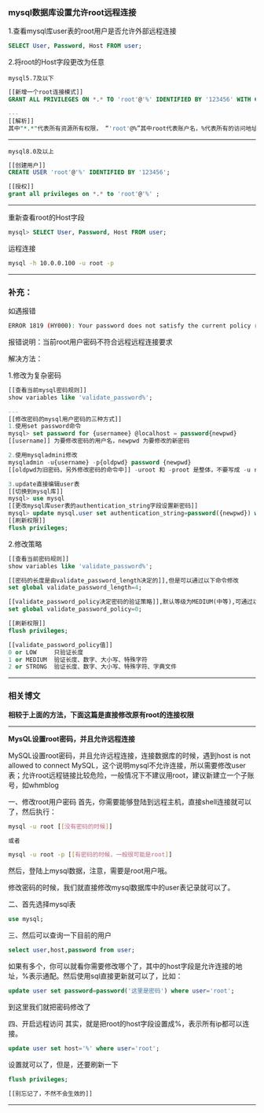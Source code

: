 ### mysql数据库设置允许root远程连接



1.查看mysql库user表的root用户是否允许外部远程连接

```sql
SELECT User, Password, Host FROM user;
```

2.将root的Host字段更改为任意

`mysql5.7及以下`

```sql
[[新增一个root连接模式]]
GRANT ALL PRIVILEGES ON *.* TO 'root'@'%' IDENTIFIED BY '123456' WITH GRANT OPTION;

---
[[解析]]
其中"*.*"代表所有资源所有权限， “'root'@%”其中root代表账户名，%代表所有的访问地址，也可以使用一个唯一的地址进行替换，只有一个地址能够访问。如果是某个网段的可以使用地址与%结合的方式，如10.0.42.%。IDENTIFIED BY '123456'，这个123456是指访问密码。WITH GRANT OPTION允许级联授权
```

---

`mysql8.0及以上`

```sql
[[创建用户]]
CREATE USER 'root'@'%' IDENTIFIED BY '123456';

[[授权]]
grant all privileges on *.* to 'root'@'%' ;
```

---

重新查看root的Host字段

```sql
mysql> SELECT User, Password, Host FROM user;
```

运程连接

```bash
mysql -h 10.0.0.100 -u root -p
```



---

### 补充：

如遇报错

```bash
ERROR 1819 (HY000): Your password does not satisfy the current policy requirements
```

报错说明：当前root用户密码不符合远程远程连接要求

解决方法：

1.修改为复杂密码

```sql
[[查看当前mysql密码规则]]
show variables like 'validate_password%';

---
[[修改密码的mysql用户密码的三种方式]]
1.使用set password命令
mysql> set password for {usernamee} @localhost = password{newpwd}
[[username]] 为要修改密码的用户名，newpwd 为要修改的新密码

2.使用mysqladmini修改
mysqladmin -u{username} -p{oldpwd} password {newpwd}
[[oldpwd为旧密码，另外修改密码的命令中]] -uroot 和 -proot 是整体，不要写成 -u root -p root，-u 和 root 间可以加空格，但是会有警告出现，所以就不要加空格了

3.update直接编辑user表
[[切换到mysql库]]
mysql> use mysql
[[更改mysql库user表的authentication_string字段设置新密码]]
mysql> update mysql.user set authentication_string=password({newpwd}) where user='{username}' and Host = 'localhost';
[[刷新权限]]
flush privileges;
```

2.修改策略

```sql
[[查看当前密码规则]]
show variables like 'validate_password%';

[[密码的长度是由validate_password_length决定的]],但是可以通过以下命令修改
set global validate_password_length=4;

[[validate_password_policy决定密码的验证策略]],默认等级为MEDIUM(中等),可通过以下命令修改为LOW(低)
set global validate_password_policy=0;

[[刷新权限]]
flush privileges;

[[validate_password_policy值]]
0 or LOW     只验证长度
1 or MEDIUM  验证长度、数字、大小写、特殊字符
2 or STRONG  验证长度、数字、大小写、特殊字符、字典文件
```

---

### 相关博文

**相较于上面的方法，下面这篇是直接修改原有root的连接权限**



---

**MysQL设置root密码，并且允许远程连接**

MySQL设置root密码，并且允许远程连接，连接数据库的时候，遇到host is not allowed to connect MySQL，这个说明mysql不允许连接，所以需要修改user表；允许root远程链接比较危险，一般情况下不建议用root，建议新建立一个子账号，如whmblog

一、修改root用户密码
首先，你需要能够登陆到远程主机，直接shell连接就可以了，然后执行：

```bash
mysql -u root [[没有密码的时候]] 

或者

mysql -u root -p [[有密码的时候，一般很可能是root]]
```

然后，登陆上mysql数据，注意，需要是root用户哦。 

修改密码的时候，我们就直接修改mysql数据库中的user表记录就可以了。 

二、首先选择mysql表

```sql
use mysql;
```

三、然后可以查询一下目前的用户

```sql
select user,host,password from user;
```

如果有多个，你可以就看你需要修改哪个了，其中的host字段是允许连接的地址，%表示通配。然后使用sql直接更新就可以了，比如：

```sql
update user set password=password('这里是密码') where user='root';
```

到这里我们就把密码修改了

四、开启远程访问
其实，就是把root的host字段设置成%，表示所有ip都可以连接。

```sql
update user set host='%' where user='root';
```

设置就可以了，但是，还要刷新一下

```sql
flush privileges;

[[别忘记了，不然不会生效的]]
```

---

